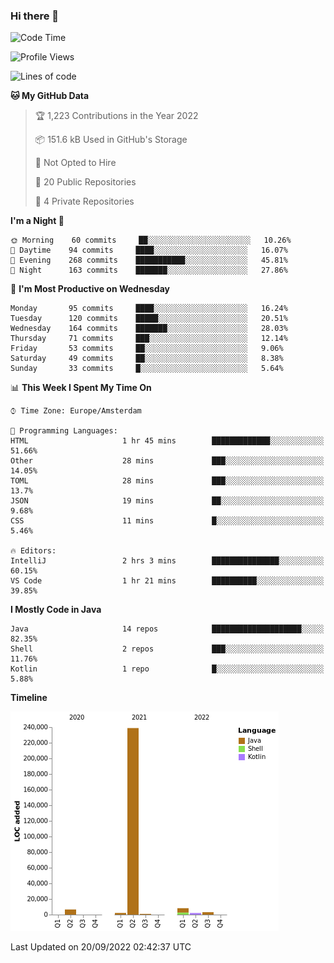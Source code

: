 ### Hi there 👋


<!--START_SECTION:waka-->
![Code Time](http://img.shields.io/badge/Code%20Time-2%2C486%20hrs%2058%20mins-blue)

![Profile Views](http://img.shields.io/badge/Profile%20Views-0-blue)

![Lines of code](https://img.shields.io/badge/From%20Hello%20World%20I%27ve%20Written-262%20Thousand%20lines%20of%20code-blue)

**🐱 My GitHub Data** 

> 🏆 1,223 Contributions in the Year 2022
 > 
> 📦 151.6 kB Used in GitHub's Storage 
 > 
> 🚫 Not Opted to Hire
 > 
> 📜 20 Public Repositories 
 > 
> 🔑 4 Private Repositories  
 > 
**I'm a Night 🦉** 

```text
🌞 Morning    60 commits     ██░░░░░░░░░░░░░░░░░░░░░░░   10.26% 
🌆 Daytime    94 commits     ████░░░░░░░░░░░░░░░░░░░░░   16.07% 
🌃 Evening    268 commits    ███████████░░░░░░░░░░░░░░   45.81% 
🌙 Night      163 commits    ███████░░░░░░░░░░░░░░░░░░   27.86%

```
📅 **I'm Most Productive on Wednesday** 

```text
Monday       95 commits     ████░░░░░░░░░░░░░░░░░░░░░   16.24% 
Tuesday      120 commits    █████░░░░░░░░░░░░░░░░░░░░   20.51% 
Wednesday    164 commits    ███████░░░░░░░░░░░░░░░░░░   28.03% 
Thursday     71 commits     ███░░░░░░░░░░░░░░░░░░░░░░   12.14% 
Friday       53 commits     ██░░░░░░░░░░░░░░░░░░░░░░░   9.06% 
Saturday     49 commits     ██░░░░░░░░░░░░░░░░░░░░░░░   8.38% 
Sunday       33 commits     █░░░░░░░░░░░░░░░░░░░░░░░░   5.64%

```


📊 **This Week I Spent My Time On** 

```text
⌚︎ Time Zone: Europe/Amsterdam

💬 Programming Languages: 
HTML                     1 hr 45 mins        █████████████░░░░░░░░░░░░   51.66% 
Other                    28 mins             ███░░░░░░░░░░░░░░░░░░░░░░   14.05% 
TOML                     28 mins             ███░░░░░░░░░░░░░░░░░░░░░░   13.7% 
JSON                     19 mins             ██░░░░░░░░░░░░░░░░░░░░░░░   9.68% 
CSS                      11 mins             █░░░░░░░░░░░░░░░░░░░░░░░░   5.46%

🔥 Editors: 
IntelliJ                 2 hrs 3 mins        ███████████████░░░░░░░░░░   60.15% 
VS Code                  1 hr 21 mins        ██████████░░░░░░░░░░░░░░░   39.85%

```

**I Mostly Code in Java** 

```text
Java                     14 repos            ████████████████████░░░░░   82.35% 
Shell                    2 repos             ███░░░░░░░░░░░░░░░░░░░░░░   11.76% 
Kotlin                   1 repo              █░░░░░░░░░░░░░░░░░░░░░░░░   5.88%

```


**Timeline**

![Chart not found](https://raw.githubusercontent.com/powercasgamer/powercasgamer/master/charts/bar_graph.png) 


 Last Updated on 20/09/2022 02:42:37 UTC
<!--END_SECTION:waka-->
